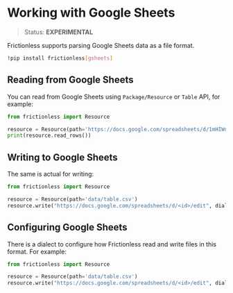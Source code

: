 # Working with Google Sheets

> Status: **EXPERIMENTAL**

Frictionless supports parsing Google Sheets data as a file format.

```sh
!pip install frictionless[gsheets]
```

## Reading from Google Sheets

You can read from Google Sheets using `Package/Resource` or `Table` API, for example:

```python
from frictionless import Resource

resource = Resource(path='https://docs.google.com/spreadsheets/d/1mHIWnDvW9cALRMq9OdNfRwjAthCUFUOACPp0Lkyl7b4/edit?usp=sharing')
print(resource.read_rows())
```

## Writing to Google Sheets

The same is actual for writing:

```py
from frictionless import Resource

resource = Resource(path='data/table.csv')
resource.write("https://docs.google.com/spreadsheets/d/<id>/edit", dialect={"credentials": ".google.json"})
```

## Configuring Google Sheets

There is a dialect to configure how Frictionless read and write files in this format. For example:

```py
from frictionless import Resource

resource = Resource(path='data/table.csv')
resource.write("https://docs.google.com/spreadsheets/d/<id>/edit", dialect={"credentials": ".google.json"})
```


